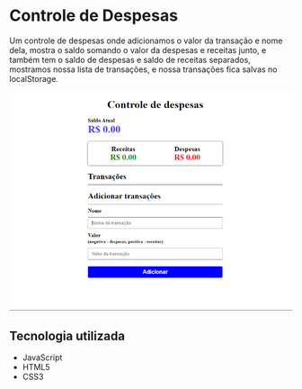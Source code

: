 <h1>Controle de Despesas</h1>

<p>
Um controle de despesas onde adicionamos o valor da transação e nome dela, mostra o saldo somando o valor da despesas e receitas junto, e também tem o saldo de despesas e saldo de receitas separados, mostramos nossa lista de transações, e nossa transações fica salvas no localStorage.
</p>
<img src="./img/home.png" alt="tela">

## Tecnologia utilizada

- JavaScript
- HTML5
- CSS3